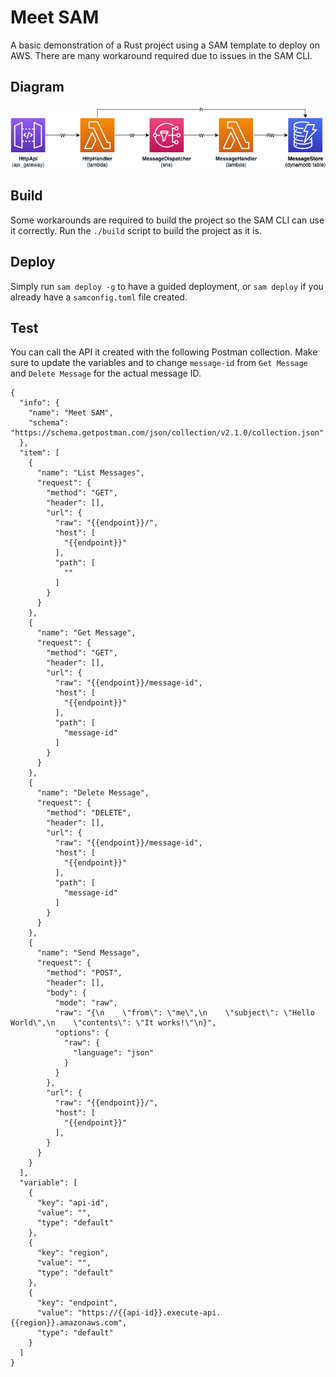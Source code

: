 # Meet SAM

A basic demonstration of a Rust project using a SAM template to deploy on AWS. There are many workaround required due to issues in the SAM CLI.

## Diagram

![alt Project Diagram](Meet-SAM.png)

## Build

Some workarounds are required to build the project so the SAM CLI can use it correctly. Run the `./build` script to build the project as it is.

## Deploy

Simply run `sam deploy -g` to have a guided deployment, or `sam deploy` if you already have a `samconfig.toml` file created.

## Test

You can call the API it created with the following Postman collection. Make sure to update the variables and to change `message-id` from `Get Message` and `Delete Message` for the actual message ID.

```
{
  "info": {
    "name": "Meet SAM",
    "schema": "https://schema.getpostman.com/json/collection/v2.1.0/collection.json"
  },
  "item": [
    {
      "name": "List Messages",
      "request": {
        "method": "GET",
        "header": [],
        "url": {
          "raw": "{{endpoint}}/",
          "host": [
            "{{endpoint}}"
          ],
          "path": [
            ""
          ]
        }
      }
    },
    {
      "name": "Get Message",
      "request": {
        "method": "GET",
        "header": [],
        "url": {
          "raw": "{{endpoint}}/message-id",
          "host": [
            "{{endpoint}}"
          ],
          "path": [
            "message-id"
          ]
        }
      }
    },
    {
      "name": "Delete Message",
      "request": {
        "method": "DELETE",
        "header": [],
        "url": {
          "raw": "{{endpoint}}/message-id",
          "host": [
            "{{endpoint}}"
          ],
          "path": [
            "message-id"
          ]
        }
      }
    },
    {
      "name": "Send Message",
      "request": {
        "method": "POST",
        "header": [],
        "body": {
          "mode": "raw",
          "raw": "{\n    \"from\": \"me\",\n    \"subject\": \"Hello World\",\n    \"contents\": \"It works!\"\n}",
          "options": {
            "raw": {
              "language": "json"
            }
          }
        },
        "url": {
          "raw": "{{endpoint}}/",
          "host": [
            "{{endpoint}}"
          ],
        }
      }
    }
  ],
  "variable": [
    {
      "key": "api-id",
      "value": "",
      "type": "default"
    },
    {
      "key": "region",
      "value": "",
      "type": "default"
    },
    {
      "key": "endpoint",
      "value": "https://{{api-id}}.execute-api.{{region}}.amazonaws.com",
      "type": "default"
    }
  ]
}
```
